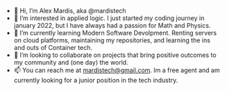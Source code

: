 - 👋 Hi, I’m Alex Mardis, aka @mardistech
- 👀 I’m interested in applied logic. I just started my coding journey in january 2022, but I have always had a passion for Math and Physics.
- 🌱 I’m currently learning Modern Software Devolpment. Renting servers on cloud platforms, maintaining my repositories, and learning the ins and outs of Container tech.
- 💞️ I’m looking to collaborate on projects that bring positive outcomes to my community and (one day) the world.
- 📫 You can reach me at mardistech@gmail.com. Im a free agent and am currently looking for a junior position in the tech industry.

<!---
MardisTech/MardisTech is a ✨ special ✨ repository because its `README.md` (this file) appears on your GitHub profile.
You can click the Preview link to take a look at your changes.
--->
